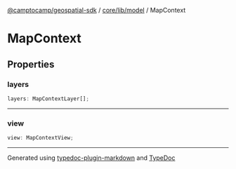 [@camptocamp/geospatial-sdk](../../../../index.md) / [core/lib/model](../index.md) / MapContext

# MapContext

## Properties

### layers

```ts
layers: MapContextLayer[];
```

***

### view

```ts
view: MapContextView;
```

***

Generated using [typedoc-plugin-markdown](https://www.npmjs.com/package/typedoc-plugin-markdown) and [TypeDoc](https://typedoc.org/)
